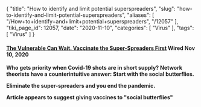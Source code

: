 {
    "title": "How to identify and limit potential superspreaders",
    "slug": "how-to-identify-and-limit-potential-superspreaders",
    "aliases": [
        "/How+to+identify+and+limit+potential+superspreaders",
        "/12057"
    ],
    "tiki_page_id": 12057,
    "date": "2020-11-10",
    "categories": [
        "Virus"
    ],
    "tags": [
        "Virus"
    ]
}


#### [The Vulnerable Can Wait. Vaccinate the Super-Spreaders First](https://www.wired.com/story/covid-19-vaccine-super-spreaders/) Wired Nov 10, 2020

 **Who gets priority when Covid-19 shots are in short supply? Network theorists have a counterintuitive answer: Start with the social butterflies.** 

 **Eliminate the super-spreaders and you end the pandemic.** 

 **Article appears to suggest giving vaccines to "social butterflies"**